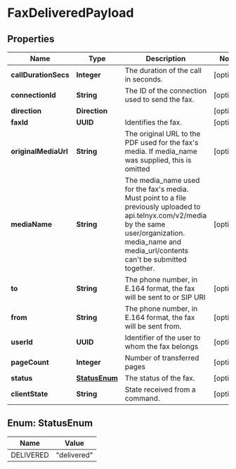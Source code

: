 

# FaxDeliveredPayload


## Properties

| Name | Type | Description | Notes |
|------------ | ------------- | ------------- | -------------|
|**callDurationSecs** | **Integer** | The duration of the call in seconds. |  [optional] |
|**connectionId** | **String** | The ID of the connection used to send the fax. |  [optional] |
|**direction** | **Direction** |  |  [optional] |
|**faxId** | **UUID** | Identifies the fax. |  [optional] |
|**originalMediaUrl** | **String** | The original URL to the PDF used for the fax&#39;s media. If media_name was supplied, this is omitted |  [optional] |
|**mediaName** | **String** | The media_name used for the fax&#39;s media. Must point to a file previously uploaded to api.telnyx.com/v2/media by the same user/organization. media_name and media_url/contents can&#39;t be submitted together. |  [optional] |
|**to** | **String** | The phone number, in E.164 format, the fax will be sent to or SIP URI |  [optional] |
|**from** | **String** | The phone number, in E.164 format, the fax will be sent from. |  [optional] |
|**userId** | **UUID** | Identifier of the user to whom the fax belongs |  [optional] |
|**pageCount** | **Integer** | Number of transferred pages |  [optional] |
|**status** | [**StatusEnum**](#StatusEnum) | The status of the fax. |  [optional] |
|**clientState** | **String** | State received from a command. |  [optional] |



## Enum: StatusEnum

| Name | Value |
|---- | -----|
| DELIVERED | &quot;delivered&quot; |



